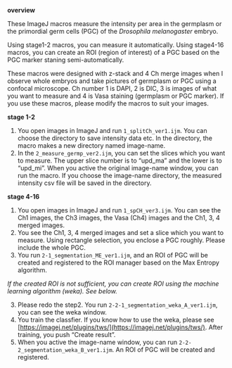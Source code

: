 **overview**

These ImageJ macros measure the intensity per area in the germplasm or the primordial germ cells (PGC) of the _Drosophila melanogaster_ embryo. 

Using stage1-2 macros, you can measure it automatically. Using stage4-16 macros, you can create an ROI (region of interest) of a PGC based on the PGC marker staning semi-automatically. 

These macros were designed with z-stack and 4 Ch merge images when I observe whole embryos and take pictures of germplasm or PGC using a confocal microscope. Ch number 1 is DAPI, 2 is DIC, 3 is images of what you want to measure and 4 is Vasa staining (germplasm or PGC marker). If you use these macros, please modify the macros to suit your images.

**stage 1-2**

1. You open images in ImageJ and run `1_splitCh_ver1.ijm`. You can choose the directory to save intensity data etc. In the directory, the macro makes a new directory named image-name. 
2. In the `2_measure_germp_ver2.ijm`, you can set the slices which you want to measure. The upper slice number is to “upd_ma” and the lower is to “upd_mi”. When you active the original image-name window, you can run the macro. If you choose the image-name directory, the measured intensity csv file will be saved in the directory. 

**stage 4-16**

1. You open images in ImageJ and run `1_spCH_ver3.ijm`. You can see the Ch1 images, the Ch3 images, the Vasa (Ch4) images and the Ch1, 3, 4 merged images. 
2. You see the Ch1, 3, 4 merged images and set a slice which you want to measure. Using rectangle selection, you enclose a PGC roughly. Please include the whole PGC. 
3. You run `2-1_segmentation_ME_ver1.ijm`, and an ROI of PGC will be created and registered to the ROI manager based on the Max Entropy algorithm. 

_If the created ROI is not sufficient, you can create ROI using the machine learning algorithm (weka). See below._

3. Please redo the step2. You run `2-2-1_segmentation_weka_A_ver1.ijm`, you can see the weka window. 
4. You train the classfier. If you know how to use the weka, please see [https://imagej.net/plugins/tws/](https://imagej.net/plugins/tws/). After training, you push “Create result”. 
5. When you active the image-name window, you can run `2-2-2_segmentation_weka_B_ver1.ijm`. An ROI of PGC will be created and registered. 

